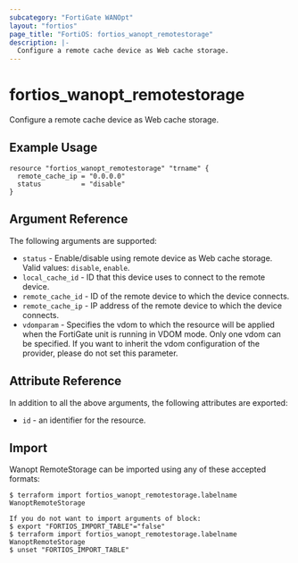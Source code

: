 ```yaml
---
subcategory: "FortiGate WANOpt"
layout: "fortios"
page_title: "FortiOS: fortios_wanopt_remotestorage"
description: |-
  Configure a remote cache device as Web cache storage.
---
```


# fortios_wanopt_remotestorage
Configure a remote cache device as Web cache storage.

## Example Usage

```hcl
resource "fortios_wanopt_remotestorage" "trname" {
  remote_cache_ip = "0.0.0.0"
  status          = "disable"
}
```

## Argument Reference

The following arguments are supported:

* `status` - Enable/disable using remote device as Web cache storage. Valid values: `disable`, `enable`.
* `local_cache_id` - ID that this device uses to connect to the remote device.
* `remote_cache_id` - ID of the remote device to which the device connects.
* `remote_cache_ip` - IP address of the remote device to which the device connects.
* `vdomparam` - Specifies the vdom to which the resource will be applied when the FortiGate unit is running in VDOM mode. Only one vdom can be specified. If you want to inherit the vdom configuration of the provider, please do not set this parameter.


## Attribute Reference

In addition to all the above arguments, the following attributes are exported:
* `id` - an identifier for the resource.

## Import

Wanopt RemoteStorage can be imported using any of these accepted formats:
```
$ terraform import fortios_wanopt_remotestorage.labelname WanoptRemoteStorage

If you do not want to import arguments of block:
$ export "FORTIOS_IMPORT_TABLE"="false"
$ terraform import fortios_wanopt_remotestorage.labelname WanoptRemoteStorage
$ unset "FORTIOS_IMPORT_TABLE"
```
